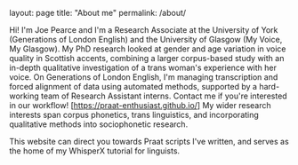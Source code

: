 layout: page
title: "About me"
permalink: /about/

Hi! I'm Joe Pearce and I'm a Research Associate at the University of York (Generations of London English) and the University of Glasgow (My Voice, My Glasgow). 
My PhD research looked at gender and age variation in voice quality in Scottish accents, combining a larger corpus-based study with an in-depth qualitative investigation of a trans woman's experience with her voice.
On Generations of London English, I'm managing transcription and forced alignment of data using automated methods, supported by a hard-working team of Research Assistant interns. Contact me if you're interested in our workflow! [https://praat-enthusiast.github.io/] 
My wider research interests span corpus phonetics, trans linguistics, and incorporating qualitative methods into sociophonetic research. 

This website can direct you towards Praat scripts I've written, and serves as the home of my WhisperX tutorial for linguists. 
